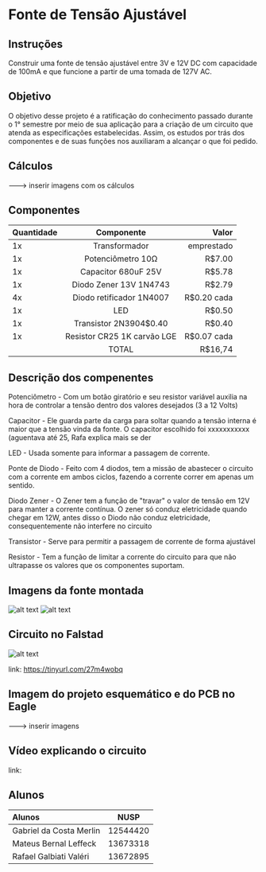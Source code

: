 # Fonte de Tensão Ajustável

## Instruções

Construir uma fonte de tensão ajustável entre 3V e 12V DC com capacidade de 100mA e que funcione a partir de uma tomada de 127V AC.

## Objetivo

O objetivo desse projeto é a ratificação do conhecimento passado durante o 1° semestre por meio de sua aplicação para a criação de um circuito que atenda as especificações estabelecidas. Assim, os estudos por trás dos componentes e de suas funções nos auxiliaram a alcançar o que foi pedido.

## Cálculos

---> inserir imagens com os cálculos

## Componentes

| Quantidade |         Componente          |    Valor    |
| :--------- |:--------------------------: | ----------: |
| 1x         |     Transformador           | emprestado  |
| 1x         | Potenciômetro 10Ω           | R$7.00      |
| 1x         | Capacitor 680uF 25V         | R$5.78      |
| 1x         | Diodo Zener 13V 1N4743      | R$2.79      |
| 4x         | Diodo retificador 1N4007    | R$0.20 cada |
| 1x         | LED                         | R$0.50      |
| 1x         | Transistor 2N3904$0.40      | R$0.40      |
| 1x         | Resistor CR25 1K carvão LGE | R$0.07 cada |
|            |         TOTAL               | R$16,74     |

## Descrição dos compenentes

Potenciômetro - Com um botão giratório e seu resistor variável auxilia na hora de controlar a tensão dentro dos valores desejados (3 a 12 Volts)

Capacitor - Ele guarda parte da carga para soltar quando a tensão interna é maior que a tensão vinda da fonte. O capacitor escolhido foi xxxxxxxxxxx (aguentava até 25, Rafa explica mais se der

LED - Usada somente para informar a passagem de corrente.

Ponte de Diodo - Feito com 4 diodos, tem a missão de abastecer o circuito com a corrente em ambos ciclos, fazendo a corrente correr em apenas um sentido.

Diodo Zener - O Zener tem a função de "travar" o valor de tensão em 12V para manter a corrente contínua. O zener só conduz eletricidade quando chegar em 12W, antes disso o Diodo não conduz eletricidade, consequentemente não interfere no circuito

Transistor - Serve para permitir a passagem de corrente de forma ajustável

Resistor - Tem a função de limitar a corrente do circuito para que não ultrapasse os valores que os componentes suportam.

## Imagens da fonte montada

![alt text][foto1]
![alt text][foto2]

[foto1]: https://i.imgur.com/fknIOfn.jpeg
[foto2]: https://i.imgur.com/iAvvsa3.jpeg

## Circuito no Falstad

![alt text][foto3]

[foto3]: https://i.imgur.com/Js8pvWE.png

link: https://tinyurl.com/27m4wobq

## Imagem do projeto esquemático e do PCB no Eagle

---> inserir imagens

## Vídeo explicando o circuito

link: 

## Alunos

|         Alunos          |   NUSP    |
| :---------------------- | :-------: |
| Gabriel da Costa Merlin |  12544420 |
| Mateus Bernal Leffeck   |  13673318 |
| Rafael Galbiati Valéri  |  13672895 |
